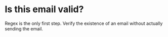 # Is this email valid?
Regex is the only first step. Verify the existence of an email without actually sending the email.
